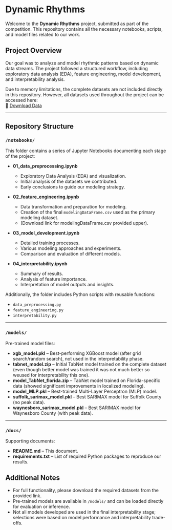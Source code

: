 # Dynamic Rhythms

Welcome to the **Dynamic Rhythms** project, submitted as part of the competition. This repository contains all the necessary notebooks, scripts, and model files related to our work.

## Project Overview

Our goal was to analyze and model rhythmic patterns based on dynamic data streams. The project followed a structured workflow, including exploratory data analysis (EDA), feature engineering, model development, and interpretability analysis.

Due to memory limitations, the complete datasets are not included directly in this repository. However, all datasets used throughout the project can be accessed here:  
🔗 [Download Data](https://1drv.ms/u/c/26e35e72c256bf0a/EYj-bgeSRgxAohqgwVkLEGwBeNcyrU6AfPk4paxdbPUbQg?e=bGIxCX)

---

## Repository Structure

### `/notebooks/`
This folder contains a series of Jupyter Notebooks documenting each stage of the project:

- **01_data_preprocessing.ipynb**  
  - Exploratory Data Analysis (EDA) and visualization.
  - Initial analysis of the datasets we contributed.
  - Early conclusions to guide our modeling strategy.

- **02_feature_engineering.ipynb**  
  - Data transformation and preparation for modeling.
  - Creation of the final `modelingDataFrame.csv` used as the primary modeling dataset.
  - (Download link for modelingDataFrame.csv provided upper).

- **03_model_development.ipynb**  
  - Detailed training processes.
  - Various modeling approaches and experiments.
  - Comparison and evaluation of different models.

- **04_interpretability.ipynb**  
  - Summary of results.
  - Analysis of feature importance.
  - Interpretation of model outputs and insights.

Additionally, the folder includes Python scripts with reusable functions:

- `data_preprocessing.py`
- `feature_engineering.py`
- `interpretability.py`

---

### `/models/`
Pre-trained model files:

- **xgb_model.pkl** – Best-performing XGBoost model (after grid search/random search), not used in the interpretability phase.
- **tabnet_model.zip** – Initial TabNet model trained on the complete dataset (even though better model was trained it was not much better so weused for interpretability this one).
- **model_TabNet_florida.zip** – TabNet model trained on Florida-specific data (showed significant improvements in localized modeling).
- **model_MLP.pkl** – Best-trained Multi-Layer Perceptron (MLP) model.
- **suffolk_sarimax_model.pkl** – Best SARIMAX model for Suffolk County (no peak data).
- **waynesboro_sarimax_model.pkl** – Best SARIMAX model for Waynesboro County (with peak data).

---

### `/docs/`
Supporting documents:

- **README.md** – This document.
- **requirements.txt** – List of required Python packages to reproduce our results.


## Additional Notes

- For full functionality, please download the required datasets from the provided link.
- Pre-trained models are available in `/models/` and can be loaded directly for evaluation or inference.
- Not all models developed are used in the final interpretability stage; selections were based on model performance and interpretability trade-offs.

